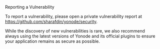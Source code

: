 Reporting a Vulnerability

To report a vulnerability, please open a private vulnerability report at https://github.com/sharafdin/yonode/security.

While the discovery of new vulnerabilities is rare, we also recommend always using the latest versions of Yonode and its official plugins to ensure your application remains as secure as possible.
